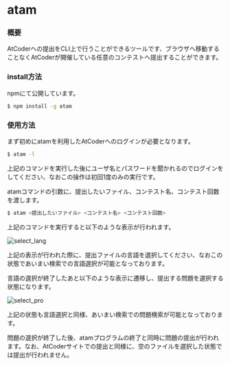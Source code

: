 # atam

### 概要

AtCoderへの提出をCLI上で行うことができるツールです、ブラウザへ移動することなくAtCoderが開催している任意のコンテストへ提出することができます。

### install方法

npmにて公開しています。

```bash
$ npm install -g atam
```

### 使用方法

まず初めにatamを利用したAtCoderへのログインが必要となります。

```bash
$ atam -l
```

上記のコマンドを実行した後にユーザ名とパスワードを聞かれるのでログインをしてください、なおこの操作は初回1度のみの実行です。

atamコマンドの引数に、提出したいファイル、コンテスト名、コンテスト回数を渡します。

```bash
$ atam <提出したいファイル> <コンテスト名> <コンテスト回数>
```

上記のコマンドを実行すると以下のような表示が行われます。

![select_lang](https://user-images.githubusercontent.com/30762583/46478314-a6a65b00-c827-11e8-8750-ef2cbff526ab.png)

上記の表示が行われた際に、提出ファイルの言語を選択してください、なおこの状態であいまい検索での言語選択が可能となっております。

言語の選択が終了したあと以下のような表示に遷移し、提出する問題を選択する状態になります。

![select_pro](https://user-images.githubusercontent.com/30762583/46478316-a8701e80-c827-11e8-809b-5e0cc4ba6830.png)

上記の状態も言語選択と同様、あいまい検索での問題検索が可能となっております。

問題の選択が終了した後、atamプログラムの終了と同時に問題の提出が行われます。なお、AtCoderサイトでの提出と同様に、空のファイルを選択した状態では提出が行われません。
